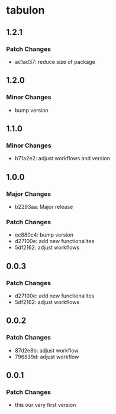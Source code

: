 # tabulon

## 1.2.1

### Patch Changes

- ac1ad37: reduce size of package

## 1.2.0

### Minor Changes

- bump version

## 1.1.0

### Minor Changes

- b71a2e2: adjust workflows and version

## 1.0.0

### Major Changes

- b2293aa: Major release

### Patch Changes

- ec880c4: bump version
- d27100e: add new functionalites
- 5df2162: adjust workflows

## 0.0.3

### Patch Changes

- d27100e: add new functionalites
- 5df2162: adjust workflows

## 0.0.2

### Patch Changes

- 87d2e8b: adjust workflow
- 796839d: adjust workflow

## 0.0.1

### Patch Changes

- this our very first version
